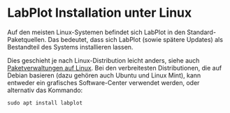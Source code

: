 # LabPlot Installation unter Linux

Auf den meisten Linux-Systemen befindet sich LabPlot in den Standard-Paketquellen. Das bedeutet, dass sich LabPlot (sowie spätere Updates) als Bestandteil des Systems installieren lassen. 

Dies geschieht je nach Linux-Distribution leicht anders, siehe auch [Paketverwaltungen auf Linux](./ZZ_Paketverwaltungen_Linux.md). Bei den verbreitesten Distributionen, die auf Debian basieren (dazu gehören auch Ubuntu und Linux Mint), kann entweder ein grafisches Software-Center verwendet werden, oder alternativ das Kommando:
```shell
sudo apt install labplot
```

